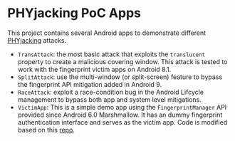 # PHYjacking PoC Apps

This project contains several Android apps to demonstrate different [PHYjacking](https://mobitec.ie.cuhk.edu.hk/phyjacking) attacks.

- `TransAttack`: the most basic attack that exploits the `translucent` property to create a malicious covering window. This attack is tested to work with the fingerprint victim apps on Android 8.1.
- `SplitAttack`: use the multi-window (or split-screen) feature to bypass the fingerprint API mitigation added in Android 9.
- `RaceAttack`: exploit a race-condition bug in the Android Lifcycle management to bypass both app and system level mitigations.
- `VictimApp`: This is a simple demo app using the `FingerprintManager` API provided since Android 6.0 Marshmallow. It has an dummy fingerprint authentication interface and serves as the victim app. Code is modified based on this [repo](https://github.com/rahulmmohan/Fingerprint-Authentication-Demo).
